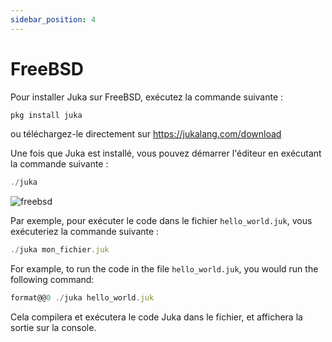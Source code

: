 ```yaml
---
sidebar_position: 4
---
```


# FreeBSD

Pour installer Juka sur FreeBSD, exécutez la commande suivante :

```jsx
pkg install juka
```

ou téléchargez-le directement sur https://jukalang.com/download

Une fois que Juka est installé, vous pouvez démarrer l'éditeur en exécutant la commande suivante :

```jsx
./juka
```
![freebsd](/img/freebsd.png)

Par exemple, pour exécuter le code dans le fichier `hello_world.juk`, vous exécuteriez la commande suivante :

```jsx
./juka mon_fichier.juk
```

For example, to run the code in the file `hello_world.juk`, you would run the following command:

```jsx
format@@0 ./juka hello_world.juk
```

Cela compilera et exécutera le code Juka dans le fichier, et affichera la sortie sur la console.